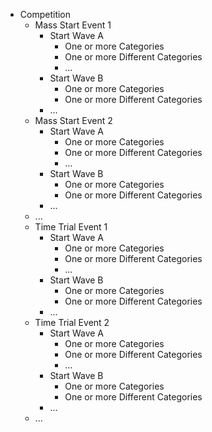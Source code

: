 * Competition
    * Mass Start Event 1
        * Start Wave A
            * One or more Categories
            * One or more Different Categories
            * ...
        * Start Wave B
            * One or more Categories
            * One or more Different Categories
        * ...
    * Mass Start Event 2
        * Start Wave A
            * One or more Categories
            * One or more Different Categories
            * ...
        * Start Wave B
            * One or more Categories
            * One or more Different Categories
        * ...
    * ...
   * Time Trial Event 1
        * Start Wave A
            * One or more Categories
            * One or more Different Categories
            * ...
        * Start Wave B
            * One or more Categories
            * One or more Different Categories
        * ...
    * Time Trial Event 2
        * Start Wave A
            * One or more Categories
            * One or more Different Categories
            * ...
        * Start Wave B
            * One or more Categories
            * One or more Different Categories
        * ...
    * ...